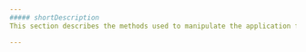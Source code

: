 ```yaml
---
##### shortDescription
This section describes the methods used to manipulate the application flow.

---
```

